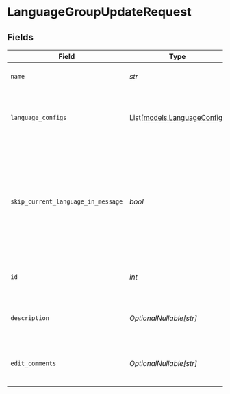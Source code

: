 # LanguageGroupUpdateRequest


## Fields

| Field                                                                                                                             | Type                                                                                                                              | Required                                                                                                                          | Description                                                                                                                       | Example                                                                                                                           |
| --------------------------------------------------------------------------------------------------------------------------------- | --------------------------------------------------------------------------------------------------------------------------------- | --------------------------------------------------------------------------------------------------------------------------------- | --------------------------------------------------------------------------------------------------------------------------------- | --------------------------------------------------------------------------------------------------------------------------------- |
| `name`                                                                                                                            | *str*                                                                                                                             | :heavy_check_mark:                                                                                                                | The name of the language group.                                                                                                   | Call Center 1 Languages                                                                                                           |
| `language_configs`                                                                                                                | List[[models.LanguageConfig](../models/languageconfig.md)]                                                                        | :heavy_check_mark:                                                                                                                | Voice and DTMF configurations for each language in the group.                                                                     |                                                                                                                                   |
| `skip_current_language_in_message`                                                                                                | *bool*                                                                                                                            | :heavy_check_mark:                                                                                                                | Whether a message using the language group to generate a language DTMF menu should skip the agent's current language in the menu. |                                                                                                                                   |
| `id`                                                                                                                              | *int*                                                                                                                             | :heavy_check_mark:                                                                                                                | The ID of the language group to update.                                                                                           | 1                                                                                                                                 |
| `description`                                                                                                                     | *OptionalNullable[str]*                                                                                                           | :heavy_minus_sign:                                                                                                                | Description of the language group.                                                                                                | Languages spoken by operators at Call Center 1                                                                                    |
| `edit_comments`                                                                                                                   | *OptionalNullable[str]*                                                                                                           | :heavy_minus_sign:                                                                                                                | Comments for the most recent edit to the language group.                                                                          | Added Spanish support.                                                                                                            |